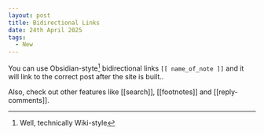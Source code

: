 ```yaml
---
layout: post
title: Bidirectional Links
date: 24th April 2025
tags:
  - New
---
```

You can use Obsidian-styte[^1] bidirectional links `[[ name_of_note ]]` and it will link to the correct post after the site is built..

Also, check out other features like [[search]], [[footnotes]] and [[reply-comments]].

[^1]: Well, technically Wiki-style